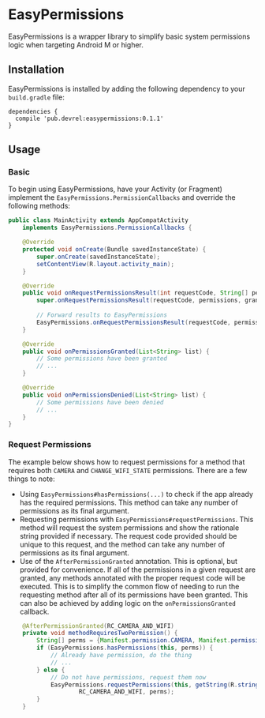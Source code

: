 # EasyPermissions

EasyPermissions is a wrapper library to simplify basic system permissions logic when targeting
Android M or higher.

## Installation

EasyPermissions is installed by adding the following dependency to your `build.gradle` file:

```
dependencies {
  compile 'pub.devrel:easypermissions:0.1.1'
}
```

## Usage

### Basic

To begin using EasyPermissions, have your Activity (or Fragment) implement the 
`EasyPermissions.PermissionCallbacks` and override the following methods:

```java
public class MainActivity extends AppCompatActivity
    implements EasyPermissions.PermissionCallbacks {

    @Override
    protected void onCreate(Bundle savedInstanceState) {
        super.onCreate(savedInstanceState);
        setContentView(R.layout.activity_main);
    }

    @Override
    public void onRequestPermissionsResult(int requestCode, String[] permissions, int[] grantResults) {
        super.onRequestPermissionsResult(requestCode, permissions, grantResults);
    
        // Forward results to EasyPermissions
        EasyPermissions.onRequestPermissionsResult(requestCode, permissions, grantResults, this);
    }

    @Override
    public void onPermissionsGranted(List<String> list) {
        // Some permissions have been granted
        // ...
    }

    @Override
    public void onPermissionsDenied(List<String> list) {
        // Some permissions have been denied
        // ...
    }
}
```

### Request Permissions

The example below shows how to request permissions for a method that requires both
`CAMERA` and `CHANGE_WIFI_STATE` permissions. There are a few things to note:

  * Using `EasyPermissions#hasPermissions(...)` to check if the app already has the
    required permissions. This method can take any number of permissions as its final
    argument.
  * Requesting permissions with `EasyPermissions#requestPermissions`. This method
    will request the system permissions and show the rationale string provided if
    necessary. The request code provided should be unique to this request, and the method
    can take any number of permissions as its final argument.
  * Use of the `AfterPermissionGranted` annotation. This is optional, but provided for
    convenience. If all of the permissions in a given request are granted, any methods
    annotated with the proper request code will be executed. This is to simplify the common
    flow of needing to run the requesting method after all of its permissions have been granted.
    This can also be achieved by adding logic on the `onPermissionsGranted` callback.

```java
    @AfterPermissionGranted(RC_CAMERA_AND_WIFI)
    private void methodRequiresTwoPermission() {
        String[] perms = {Manifest.permission.CAMERA, Manifest.permission.CHANGE_WIFI_STATE};
        if (EasyPermissions.hasPermissions(this, perms)) {
            // Already have permission, do the thing
            // ...
        } else {
            // Do not have permissions, request them now
            EasyPermissions.requestPermissions(this, getString(R.string.camera_and_wifi_rationale),
                    RC_CAMERA_AND_WIFI, perms);
        }
    }
```
